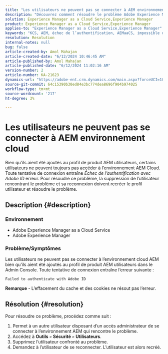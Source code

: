 ```yaml
---
title: "Les utilisateurs ne peuvent pas se connecter à AEM environnement cloud"
description: "Découvrez comment résoudre le problème Adobe Experience Manager en raison duquel les utilisateurs ne peuvent pas se connecter à l’environnement cloud AEM."
solution: Experience Manager as a Cloud Service,Experience Manager
product: Experience Manager as a Cloud Service,Experience Manager
applies-to: "Experience Manager as a Cloud Service,Experience Manager"
keywords: "KCS, AEM, échec de l’authentification, AEMaaCS, impossible de se connecter à AEM cloud, utilisateurs, Admin Console"
resolution: Resolution
internal-notes: null
bug: false
article-created-by: Amol Mahajan
article-created-date: "6/12/2024 10:46:45 AM"
article-published-by: Amol Mahajan
article-published-date: "6/12/2024 11:02:16 AM"
version-number: 2
article-number: KA-21623
dynamics-url: "https://adobe-ent.crm.dynamics.com/main.aspx?forceUCI=1&pagetype=entityrecord&etn=knowledgearticle&id=8a1b140d-a928-ef11-840a-000d3a5a67ba"
source-git-commit: 64c15390b30ed84e3bc774dea8696f904b974025
workflow-type: tm+mt
source-wordcount: '217'
ht-degree: 3%

---
```


# Les utilisateurs ne peuvent pas se connecter à AEM environnement cloud


Bien qu’ils aient été ajoutés au profil de produit AEM utilisateurs, certains utilisateurs ne peuvent toujours pas accéder à l’environnement AEM Cloud. Toute tentative de connexion entraîne *Échec de l’authentification avec Adobe ID* erreur. Pour résoudre ce problème, la suppression de l’utilisateur rencontrant le problème et sa reconnexion doivent recréer le profil utilisateur et résoudre le problème.

## Description {#description}


### <b>Environnement</b>

- Adobe Experience Manager as a Cloud Service
- Adobe Experience Manager




### <b>Problème/Symptômes</b>

Les utilisateurs ne peuvent pas se connecter à l’environnement cloud AEM bien qu’ils aient été ajoutés au profil de produit AEM utilisateurs dans le Admin Console. Toute tentative de connexion entraîne l’erreur suivante :


```
Failed to authenticate with Adobe ID
```


<b>Remarque</b> - L’effacement du cache et des cookies ne résout pas l’erreur.


## Résolution {#resolution}


Pour résoudre ce problème, procédez comme suit :

1. Permet à un autre utilisateur disposant d’un accès administrateur de se connecter à l’environnement AEM qui rencontre le problème.
2. Accédez à <b>Outils</b> `>`  <b>Sécurité</b> `>`  <b>Utilisateurs</b>.
3. Supprimez l’utilisateur confronté au problème.
4. Demandez à l’utilisateur de se reconnecter. L’utilisateur est alors recréé.

